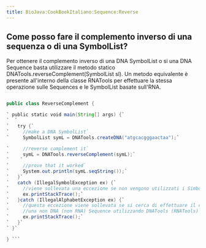 ```yaml
---
title: BioJava:CookBookItaliano:Sequence:Reverse
---
```


Come posso fare il complemento inverso di una sequenza o di una SymbolList?
---------------------------------------------------------------------------

Per ottenere il complemento inverso di una DNA SymbolList o si una DNA
Sequence basta utilizzare il metodo statico
DNATools.reverseComplement(SymbolList sl). Un metodo equivalente è
presente all'interno della classe RNATools per effettuare la stessa
operazione sulle Sequences e le SymbolList basate sull'RNA.

```java import org.biojava.bio.symbol.\*; import org.biojava.bio.seq.\*;

public class ReverseComplement {

` public static void main(String[] args) {`  
`  `  
`   try {`  
`     //make a DNA SymbolList`  
`     SymbolList symL = DNATools.createDNA("atgcacgggaactaa");`

`     //reverse complement it`  
`     symL = DNATools.reverseComplement(symL);`  
`    `  
`     //prove that it worked`  
`     System.out.println(symL.seqString());`  
`   }`  
`   catch (IllegalSymbolException ex) {`  
`     //viene sollevata una eccezione se non vengono utilizzati i Simboli previsti dallo IUB`  
`     ex.printStackTrace();`  
`   }catch (IllegalAlphabetException ex) {`  
`     //questa eccezione viene sollevata se si cerca di effettuare il complemento inverso di`  
`     //una non DNA (non RNA) Sequence utilizzando DNATools (RNATools)`  
`     ex.printStackTrace();`  
`   }`  
` }`

} ```
